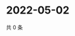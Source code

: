 # 2022-05-02

共 0 条

<!-- BEGIN WEIBO -->
<!-- 最后更新时间 Mon May 02 2022 18:15:33 GMT+0800 (China Standard Time) -->

<!-- END WEIBO -->
